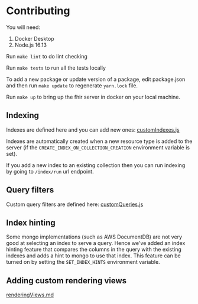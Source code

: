 # Contributing
You will need:
1. Docker Desktop
2. Node.js 16.13


Run `make lint` to do lint checking

Run `make tests` to run all the tests locally

To add a new package or update version of a package, edit package.json and then run `make update` to regenerate `yarn.lock` file.

Run `make up` to bring up the fhir server in docker on your local machine.

## Indexing
Indexes are defined here and you can add new ones: 
[customIndexes.js](src/utils/customIndexes.js)

Indexes are automatically created when a new resource type is added to the server (if the `CREATE_INDEX_ON_COLLECTION_CREATION` environment variable is set).

If you add a new index to an existing collection then you can run indexing by going to `/index/run` url endpoint.


## Query filters
Custom query filters are defined here: [customQueries.js](src/operations/search/query/customQueries.js)


## Index hinting
Some mongo implementations (such as AWS DocumentDB) are not very good at selecting an index to serve a query.  Hence we've added an index hinting feature that compares the columns in the query with the existing indexes and adds a hint to mongo to use that index.  This feature can be turned on by setting the `SET_INDEX_HINTS` environment variable.

## Adding custom rendering views
[renderingViews.md](renderingViews.md)
